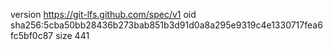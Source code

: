 version https://git-lfs.github.com/spec/v1
oid sha256:5cba50bb28436b273bab851b3d91d0a8a295e9319c4e1330717fea6fc5bf0c87
size 441
